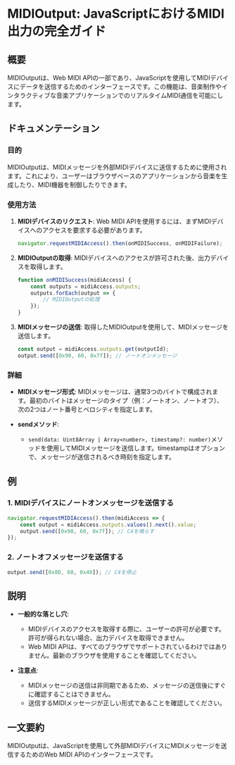 <!--
Meta Description: # MIDIOutput: JavaScriptにおけるMIDI出力の完全ガイド ## 概要 MIDIOutputは、Web MIDI APIの一部であり、JavaScriptを使用してMIDIデバイスにデータを送信するためのインターフェースです。この機能は、音楽制作やインタラクティブな音楽アプリケ...
Meta Keywords: output, javascript, midiaccess, outputs, midi
-->

# MIDIOutput: JavaScriptにおけるMIDI出力の完全ガイド

## 概要
MIDIOutputは、Web MIDI APIの一部であり、JavaScriptを使用してMIDIデバイスにデータを送信するためのインターフェースです。この機能は、音楽制作やインタラクティブな音楽アプリケーションでのリアルタイムMIDI通信を可能にします。

## ドキュメンテーション
### 目的
MIDIOutputは、MIDIメッセージを外部MIDIデバイスに送信するために使用されます。これにより、ユーザーはブラウザベースのアプリケーションから音楽を生成したり、MIDI機器を制御したりできます。

### 使用方法
1. **MIDIデバイスのリクエスト**:
   Web MIDI APIを使用するには、まずMIDIデバイスへのアクセスを要求する必要があります。

   ```javascript
   navigator.requestMIDIAccess().then(onMIDISuccess, onMIDIFailure);
   ```

2. **MIDIOutputの取得**:
   MIDIデバイスへのアクセスが許可された後、出力デバイスを取得します。

   ```javascript
   function onMIDISuccess(midiAccess) {
       const outputs = midiAccess.outputs;
       outputs.forEach(output => {
           // MIDIOutputの処理
       });
   }
   ```

3. **MIDIメッセージの送信**:
   取得したMIDIOutputを使用して、MIDIメッセージを送信します。

   ```javascript
   const output = midiAccess.outputs.get(outputId);
   output.send([0x90, 60, 0x7f]); // ノートオンメッセージ
   ```

### 詳細
- **MIDIメッセージ形式**:
  MIDIメッセージは、通常3つのバイトで構成されます。最初のバイトはメッセージのタイプ（例：ノートオン、ノートオフ）、次の2つはノート番号とベロシティを指定します。

- **sendメソッド**:
  - `send(data: Uint8Array | Array<number>, timestamp?: number)`メソッドを使用してMIDIメッセージを送信します。timestampはオプションで、メッセージが送信されるべき時刻を指定します。

## 例
### 1. MIDIデバイスにノートオンメッセージを送信する
```javascript
navigator.requestMIDIAccess().then(midiAccess => {
    const output = midiAccess.outputs.values().next().value;
    output.send([0x90, 60, 0x7f]); // C4を鳴らす
});
```

### 2. ノートオフメッセージを送信する
```javascript
output.send([0x80, 60, 0x40]); // C4を停止
```

## 説明
- **一般的な落とし穴**:
  - MIDIデバイスのアクセスを取得する際に、ユーザーの許可が必要です。許可が得られない場合、出力デバイスを取得できません。
  - Web MIDI APIは、すべてのブラウザでサポートされているわけではありません。最新のブラウザを使用することを確認してください。

- **注意点**:
  - MIDIメッセージの送信は非同期であるため、メッセージの送信後にすぐに確認することはできません。
  - 送信するMIDIメッセージが正しい形式であることを確認してください。

## 一文要約
MIDIOutputは、JavaScriptを使用して外部MIDIデバイスにMIDIメッセージを送信するためのWeb MIDI APIのインターフェースです。